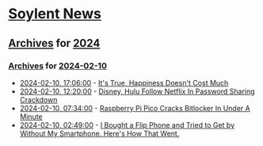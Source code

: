 # [Soylent News](../../../README.md)

## [Archives](../../index.md) for [2024](../index.md)

### [Archives](../../index.md) for [2024-02-10](index.md)

* [2024-02-10, 17:06:00](https://soylentnews.org/article.pl?sid=24/02/09/077239&from=rss) - [It's True, Happiness Doesn't Cost Much](https://soylentnews.org/article.pl?sid=24/02/09/077239&from=rss)
* [2024-02-10, 12:20:00](https://soylentnews.org/article.pl?sid=24/02/09/0237247&from=rss) - [Disney, Hulu Follow Netflix In Password Sharing Crackdown](https://soylentnews.org/article.pl?sid=24/02/09/0237247&from=rss)
* [2024-02-10, 07:34:00](https://soylentnews.org/article.pl?sid=24/02/09/0225240&from=rss) - [Raspberry Pi Pico Cracks Bitlocker In Under A Minute](https://soylentnews.org/article.pl?sid=24/02/09/0225240&from=rss)
* [2024-02-10, 02:49:00](https://soylentnews.org/article.pl?sid=24/02/09/0217231&from=rss) - [I Bought a Flip Phone and Tried to Get by Without My Smartphone. Here's How That Went.](https://soylentnews.org/article.pl?sid=24/02/09/0217231&from=rss)
